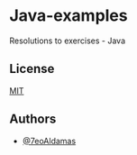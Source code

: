 
# Java-examples

Resolutions to exercises - Java


## License

[MIT](https://choosealicense.com/licenses/mit/)


## Authors

- [@7eoAldamas](https://www.github.com/7eoAldamas)

